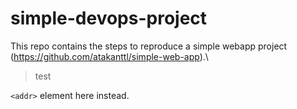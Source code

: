 # simple-devops-project
This repo contains the steps to reproduce a simple webapp project (https://github.com/atakanttl/simple-web-app).\
> test

`<addr>` element here instead.
